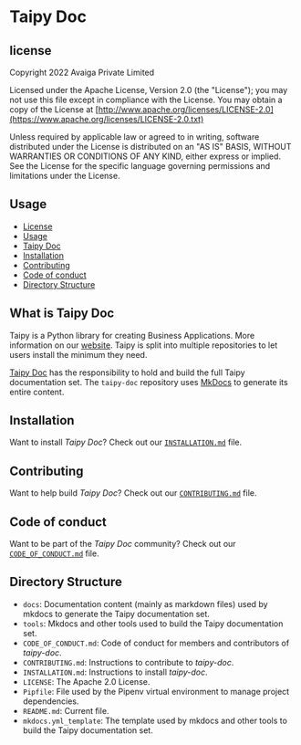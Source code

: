 # Taipy Doc

## license
Copyright 2022 Avaiga Private Limited

Licensed under the Apache License, Version 2.0 (the "License"); you may not use this file except in compliance with
the License. You may obtain a copy of the License at
[http://www.apache.org/licenses/LICENSE-2.0](https://www.apache.org/licenses/LICENSE-2.0.txt)

Unless required by applicable law or agreed to in writing, software distributed under the License is distributed on
an "AS IS" BASIS, WITHOUT WARRANTIES OR CONDITIONS OF ANY KIND, either express or implied. See the License for the
specific language governing permissions and limitations under the License.

## Usage
- [License](#license)
- [Usage](#usage)
- [Taipy Doc](#what-is-taipy-doc)
- [Installation](#installation)
- [Contributing](#contributing)
- [Code of conduct](#code-of-conduct)
- [Directory Structure](#directory-structure)

## What is Taipy Doc

Taipy is a Python library for creating Business Applications. More information on our
[website](https://www.taipy.io). Taipy is split into multiple repositories to let users
install the minimum they need.

[Taipy Doc](https://github.com/Avaiga/taipy-doc) has the responsibility to hold and build the full Taipy
documentation set. The `taipy-doc` repository uses [MkDocs](https://www.mkdocs.org/) to generate its entire
content.

## Installation

Want to install _Taipy Doc_? Check out our [`INSTALLATION.md`](INSTALLATION.md) file.

## Contributing

Want to help build _Taipy Doc_? Check out our [`CONTRIBUTING.md`](CONTRIBUTING.md) file.

## Code of conduct

Want to be part of the _Taipy Doc_ community? Check out our [`CODE_OF_CONDUCT.md`](CODE_OF_CONDUCT.md) file.

## Directory Structure

- `docs`: Documentation content (mainly as markdown files) used by mkdocs to generate the Taipy documentation set.
- `tools`: Mkdocs and other tools used to build the Taipy documentation set.
- `CODE_OF_CONDUCT.md`: Code of conduct for members and contributors of _taipy-doc_.
- `CONTRIBUTING.md`: Instructions to contribute to _taipy-doc_.
- `INSTALLATION.md`: Instructions to install _taipy-doc_.
- `LICENSE`: The Apache 2.0 License.
- `Pipfile`: File used by the Pipenv virtual environment to manage project dependencies.
- `README.md`: Current file.
- `mkdocs.yml_template`: The template used by mkdocs and other tools to build the Taipy documentation set.

